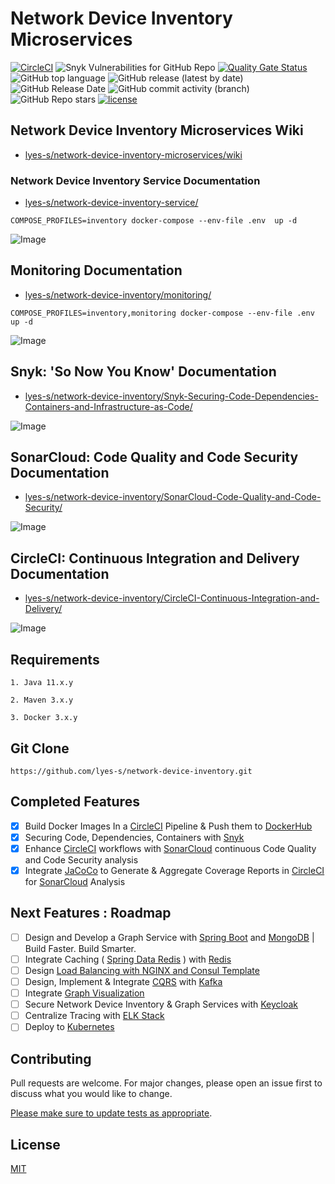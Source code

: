 # Network Device Inventory Microservices
[![CircleCI](https://circleci.com/gh/lyes-s/network-device-inventory/tree/master.svg?style=shield)](https://circleci.com/gh/lyes-s/network-device-inventory/tree/master)
![Snyk Vulnerabilities for GitHub Repo](https://img.shields.io/snyk/vulnerabilities/github/lyes-s/network-device-inventory)
[![Quality Gate Status](https://sonarcloud.io/api/project_badges/measure?project=lyes-s_network-device-inventory&metric=alert_status)](https://sonarcloud.io/summary/new_code?id=lyes-s_network-device-inventory)
![GitHub top language](https://img.shields.io/github/languages/top/lyes-s/network-device-inventory)
![GitHub release (latest by date)](https://img.shields.io/github/v/release/lyes-s/network-device-inventory)
![GitHub Release Date](https://img.shields.io/github/release-date/lyes-s/network-device-inventory)
![GitHub commit activity (branch)](https://img.shields.io/github/commit-activity/y/lyes-s/network-device-inventory/master)
![GitHub Repo stars](https://img.shields.io/github/stars/lyes-s/network-device-inventory?style=social)
[![license](https://img.shields.io/badge/License-MIT-yellow.svg)](https://github.com/lyes-s/network-device-inventory/blob/master/LICENSE.md)


## Network Device Inventory Microservices Wiki

* [lyes-s/network-device-inventory-microservices/wiki](https://github.com/lyes-s/network-device-inventory/wiki)


### Network Device Inventory Service Documentation

* [lyes-s/network-device-inventory-service/](https://github.com/lyes-s/network-device-inventory/tree/master/network-device-inventory-service)

```
COMPOSE_PROFILES=inventory docker-compose --env-file .env  up -d
```

![Image](https://raw.githubusercontent.com/wiki/lyes-s/network-device-inventory/images/inventory-restful-web-service.PNG)

## Monitoring Documentation

* [lyes-s/network-device-inventory/monitoring/](https://github.com/lyes-s/network-device-inventory/wiki/Monitoring)

```
COMPOSE_PROFILES=inventory,monitoring docker-compose --env-file .env  up -d
```

![Image](https://raw.githubusercontent.com/wiki/lyes-s/network-device-inventory/images/monitoring-system-design-v2.PNG)


## Snyk: 'So Now You Know' Documentation

* [lyes-s/network-device-inventory/Snyk-Securing-Code-Dependencies-Containers-and-Infrastructure-as-Code/](https://github.com/lyes-s/network-device-inventory/wiki/Snyk-Securing-Code,-Dependencies,-Containers-and-Infrastructure-as-Code)

![Image](https://raw.githubusercontent.com/wiki/lyes-s/network-device-inventory/images/CircleCiBuild.PNG)


## SonarCloud: Code Quality and Code Security Documentation

* [lyes-s/network-device-inventory/SonarCloud-Code-Quality-and-Code-Security/](https://github.com/lyes-s/network-device-inventory/wiki/SonarCloud-Code-Quality-and-Code-Security)

![Image](https://raw.githubusercontent.com/wiki/lyes-s/network-device-inventory/images/sonarcloud-v3.PNG)


## CircleCI: Continuous Integration and Delivery Documentation

* [lyes-s/network-device-inventory/CircleCI-Continuous-Integration-and-Delivery/](https://github.com/lyes-s/network-device-inventory/wiki/CircleCI-Continuous-Integration-and-Delivery)

![Image](https://raw.githubusercontent.com/wiki/lyes-s/network-device-inventory/images/release-workflow-v6.PNG)

## Requirements
```
1. Java 11.x.y

2. Maven 3.x.y

3. Docker 3.x.y
```

## Git Clone
```
https://github.com/lyes-s/network-device-inventory.git
```

## Completed Features

- [x] Build Docker Images In a [CircleCI](https://circleci.com/) Pipeline & Push them to [DockerHub](https://hub.docker.com/)
- [x] Securing Code, Dependencies, Containers with [Snyk](https://snyk.io/)
- [x] Enhance [CircleCI](https://circleci.com/) workflows with [SonarCloud](https://sonarcloud.io/) continuous Code Quality and Code Security analysis
- [x] Integrate [JaCoCo](https://www.eclemma.org/jacoco/) to Generate & Aggregate Coverage Reports in [CircleCI](https://circleci.com/) for [SonarCloud](https://sonarcloud.io/) Analysis

## Next Features : Roadmap

- [ ] Design and Develop a Graph Service with [Spring Boot](https://spring.io/projects/spring-boot) and [MongoDB](https://www.mongodb.com/) | Build Faster. Build Smarter.  
- [ ] Integrate Caching ( [Spring Data Redis](https://spring.io/projects/spring-data-redis) ) with [Redis](https://redis.io/)
- [ ] Design [Load Balancing with NGINX and Consul Template](https://learn.hashicorp.com/tutorials/consul/load-balancing-nginx?in=consul/integrations)
- [ ] Design, Implement & Integrate [CQRS](https://www.confluent.io/blog/event-sourcing-cqrs-stream-processing-apache-kafka-whats-connection/) with [Kafka](https://kafka.apache.org/)
- [ ] Integrate [Graph Visualization](https://github.com/lyes-s/graph-visualization)
- [ ] Secure Network Device Inventory & Graph Services with [Keycloak](https://www.keycloak.org/)
- [ ] Centralize Tracing with [ELK Stack](https://www.elastic.co/elastic-stack/)
- [ ] Deploy to [Kubernetes](https://kubernetes.io/)

## Contributing

Pull requests are welcome. For major changes, please open an issue first to discuss what you would like to change.

[Please make sure to update tests as appropriate](https://github.com/lyes-s/network-device-inventory/wiki/Application-Test-Suite-with-JUnit-5-&-Mockito-%F0%9F%8D%B8).

## License

[MIT](https://github.com/lyes-s/network-device-inventory/blob/master/LICENSE.md)
